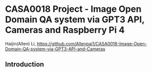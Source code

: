 # CASA0018 Project - Image Open Domain QA system via GPT3 API, Cameras and Raspberry Pi 4

Haijin(Allen) Li, https://github.com/Allenpai1/CASA0018-Image-Open-Domain-QA-system-via-GPT3-API-and-Cameras

## Introduction